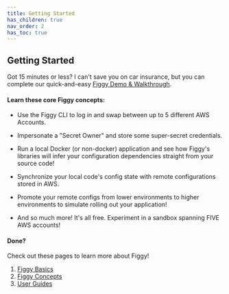 ```yaml
---
title: Getting Started
has_children: true
nav_order: 2
has_toc: true
---
```



## Getting Started

Got 15 minutes or less? I can't save you on car insurance, but you can complete our quick-and-easy [Figgy Demo & Walkthrough](https://github.com/figtools/figgy.python-reference). 

#### Learn these core Figgy concepts:
- Use the Figgy CLI to log in and swap between up to 5 different AWS Accounts.

- Impersonate a "Secret Owner" and store some super-secret credentials. 

- Run a local Docker (or non-docker) application and see how Figgy's libraries will infer your 
configuration dependencies straight from your source code!

- Synchronize your local code's config state with remote configurations stored in AWS.

- Promote your remote configs from lower environments to higher environments to simulate rolling out your application!

- And so much more! It's all free. Experiment in a sandbox spanning FIVE AWS accounts!

#### Done?


Check out these pages to learn more about Figgy!
1. [Figgy Basics](/docs/getting-started/basics.html)
1. [Figgy Concepts](/docs/getting-started/concepts.html)
1. [User Guides](/docs/user-guides/index.html)
